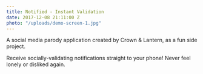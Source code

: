 ```yaml
---
title: Notified - Instant Validation
date: 2017-12-08 21:11:00 Z
photo: "/uploads/demo-screen-1.jpg"
---
```


A social media parody application created by Crown & Lantern, as a fun side project.

Receive socially-validating notifications straight to your phone! Never feel lonely or disliked again.